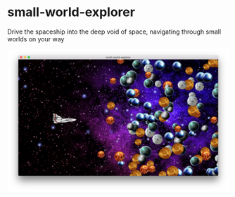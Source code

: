 # small-world-explorer

Drive the spaceship into the deep void of space, navigating
through small worlds on your way

![Demo](demo.png)
